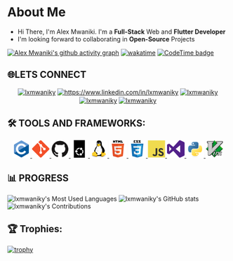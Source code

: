 # About Me
 - Hi There, I'm Alex Mwaniki. I'm a **Full-Stack** Web and **Flutter Developer**
 - I'm looking forward to collaborating in **Open-Source** Projects

[![Alex Mwaniki's github activity graph](https://github-readme-activity-graph.vercel.app/graph?username=lxmwaniky&bg_color=ffffff&color=708090&line=21fc0d&point=000000&area=true&hide_border=true)](https://github.com/lxmwaniky/)
[![wakatime](https://wakatime.com/badge/user/018ca1cf-4e5f-42b9-90f3-aabb55ecea4a.svg)](https://wakatime.com/@018ca1cf-4e5f-42b9-90f3-aabb55ecea4a)
[![CodeTime badge](https://img.shields.io/endpoint?style=social&url=https%3A%2F%2Fapi.codetime.dev%2Fshield%3Fid%3D23483%26project%3D%26in%3D0)](https://codetime.dev)
## 🌐LETS CONNECT
<p align="center">
<a href="https://twitter.com/lxmwaniky" target="blank"><img align="center" src="https://raw.githubusercontent.com/rahuldkjain/github-profile-readme-generator/master/src/images/icons/Social/twitter.svg" alt="lxmwaniky" height="30" width="40" /></a>
<a href="https://linkedin.com/in/lxmwaniky" target="blank"><img align="center" src="https://raw.githubusercontent.com/rahuldkjain/github-profile-readme-generator/master/src/images/icons/Social/linked-in-alt.svg" alt="https://www.linkedin.com/in/lxmwaniky" height="30" width="40" /></a>
<a href="https://instagram.com/lxmwaniky" target="blank"><img align="center" src="https://raw.githubusercontent.com/rahuldkjain/github-profile-readme-generator/master/src/images/icons/Social/instagram.svg" alt="lxmwaniky" height="30" width="40" /></a>
<a href="https://discordapp.com/users/1004382002700627969" target="blank"><img align="center" src="https://raw.githubusercontent.com/rahuldkjain/github-profile-readme-generator/master/src/images/icons/Social/discord.svg" alt="lxmwaniky" height="30" width="40" /></a>
<a href="https://wa.me/+254701343452" target="blank"><img align="center" src="https://raw.githubusercontent.com/rahuldkjain/github-profile-readme-generator/master/src/images/icons/Social/whatsapp.svg" alt="lxmwaniky" height="30" width="40" /></a>
</p>

## 🛠️ TOOLS AND FRAMEWORKS:
<p align="center">
<a href="https://www.cprogramming.com/" target="_blank" rel="noreferrer">
  <img src="https://raw.githubusercontent.com/devicons/devicon/master/icons/c/c-original.svg" alt="C" width="40" height="40"/>
</a>
<a href="https://git-scm.com/" target="_blank" rel="noreferrer">
  <img src="https://raw.githubusercontent.com/devicons/devicon/master/icons/git/git-original.svg" alt="Git" width="40" height="40"/>
</a>
<a href="https://github.com/" target="_blank" rel="noreferrer">
  <img src="https://raw.githubusercontent.com/devicons/devicon/master/icons/github/github-original.svg" alt="GitHub" width="40" height="40"/>
</a>
<a href="https://ubuntu.com/" target="_blank" rel="noreferrer">
  <img src="https://raw.githubusercontent.com/devicons/devicon/master/icons/ubuntu/ubuntu-plain.svg" alt="Ubuntu" width="40" height="40"/>
</a>
<a href="https://www.linux.org/" target="_blank" rel="noreferrer">
  <img src="https://raw.githubusercontent.com/devicons/devicon/master/icons/linux/linux-original.svg" alt="Linux" width="40" height="40"/>
</a>
<a href="https://developer.mozilla.org/en-US/docs/Web/HTML" target="_blank" rel="noreferrer">
  <img src="https://raw.githubusercontent.com/devicons/devicon/master/icons/html5/html5-original-wordmark.svg" alt="HTML" width="40" height="40"/>
</a>
<a href="https://developer.mozilla.org/en-US/docs/Web/CSS" target="_blank" rel="noreferrer">
  <img src="https://raw.githubusercontent.com/devicons/devicon/master/icons/css3/css3-original-wordmark.svg" alt="CSS" width="40" height="40"/>
</a>
<a href="https://developer.mozilla.org/en-US/docs/Web/JavaScript" target="_blank" rel="noreferrer">
  <img src="https://raw.githubusercontent.com/devicons/devicon/master/icons/javascript/javascript-original.svg" alt="JavaScript" width="40" height="40"/>
</a>
<a href="https://code.visualstudio.com/" target="_blank" rel="noreferrer">
  <img src="https://raw.githubusercontent.com/devicons/devicon/master/icons/visualstudio/visualstudio-plain.svg" alt="VSCode" width="40" height="40"/>
</a>
<a href="https://www.python.org/" target="_blank" rel="noreferrer">
  <img src="https://raw.githubusercontent.com/devicons/devicon/master/icons/python/python-original.svg" alt="Python" width="40" height="40"/>
</a>
<a href="https://www.vim.org/" target="_blank" rel="noreferrer">
  <img src="https://raw.githubusercontent.com/devicons/devicon/master/icons/vim/vim-original.svg" alt="Vim" width="40" height="40"/>
</a>
</p>




## 📊 PROGRESS
![lxmwaniky's Most Used Languages](https://github-readme-stats.vercel.app/api/top-langs/?username=lxmwaniky&layout=compact&theme=dark)
![lxmwaniky's GitHub stats](https://github-readme-stats.vercel.app/api?username=lxmwaniky&show_icons=true&theme=dark) <br>
![lxmwaniky's Contributions](https://github-readme-streak-stats.herokuapp.com/?user=lxmwaniky&theme=dark) <br>


## 🏆 Trophies:
[![trophy](https://github-profile-trophy.vercel.app/?username=lxmwaniky&theme=darkhub)](https://github.com/ryo-ma/github-profile-trophy)












